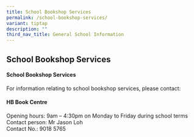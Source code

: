 ```yaml
---
title: School Bookshop Services
permalink: /school-bookshop-services/
variant: tiptap
description: ""
third_nav_title: General School Information
---
```

<h2>School Bookshop Services</h2>
<h4>School Bookshop Services</h4>
<p>For information relating to school bookshop services, please contact:</p>
<h4>HB Book Centre</h4>
<p>Opening hours: 9am – 4:30pm on Monday to Friday during school terms
<br>Contact person: Mr Jason Loh
<br>Contact No.: 9018 5765</p>